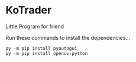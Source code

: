 # KoTrader
Little Program for friend

Run these commands to install the dependencies...

    py -m pip install pyautogui
    py -m pip install opencv-python

